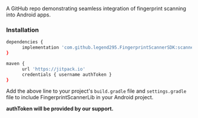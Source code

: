A GitHub repo demonstrating seamless integration of fingerprint scanning into Android apps.

### Installation
```bash
dependencies {
      implementation 'com.github.legend295.FingerprintScannerSDK:scanner:main-SNAPSHOT'
}
```

```bash
maven {
      url 'https://jitpack.io'
      credentials { username authToken }
}

```

Add the above line to your project's `build.gradle` file and `settings.gradle` file to include FingerprintScannerLib in your Android project.

**authToken will be provided by our support.** 
